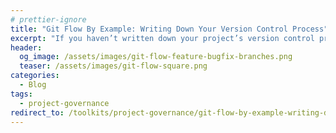 ```yaml
---
# prettier-ignore
title: "Git Flow By Example: Writing Down Your Version Control Process"
excerpt: "If you haven’t written down your project’s version control process in all its unique glory, then you don’t have one!"
header:
  og_image: /assets/images/git-flow-feature-bugfix-branches.png
  teaser: /assets/images/git-flow-square.png
categories:
  - Blog
tags:
  - project-governance
redirect_to: /toolkits/project-governance/git-flow-by-example-writing-down-your-version-control-process/
---
```

